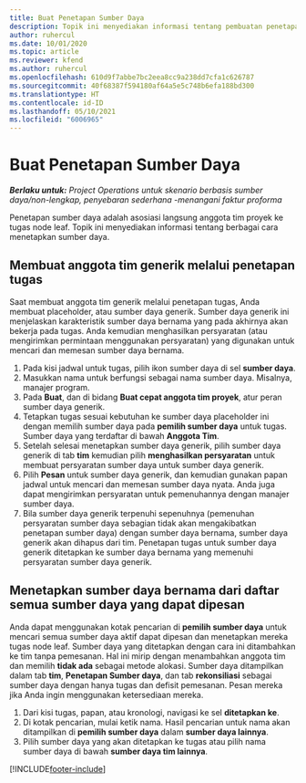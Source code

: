 ```yaml
---
title: Buat Penetapan Sumber Daya
description: Topik ini menyediakan informasi tentang pembuatan penetapan sumber daya generik dan bernama.
author: ruhercul
ms.date: 10/01/2020
ms.topic: article
ms.reviewer: kfend
ms.author: ruhercul
ms.openlocfilehash: 610d9f7abbe7bc2eea8cc9a238dd7cfa1c626787
ms.sourcegitcommit: 40f68387f594180af64a5e5c748b6efa188bd300
ms.translationtype: HT
ms.contentlocale: id-ID
ms.lasthandoff: 05/10/2021
ms.locfileid: "6006965"
---
```

# <a name="create-resource-assignments"></a>Buat Penetapan Sumber Daya

_**Berlaku untuk:** Project Operations untuk skenario berbasis sumber daya/non-lengkap, penyebaran sederhana -menangani faktur proforma_


Penetapan sumber daya adalah asosiasi langsung anggota tim proyek ke tugas node leaf. Topik ini menyediakan informasi tentang berbagai cara menetapkan sumber daya.

## <a name="create-a-generic-team-member-through-task-assignment"></a>Membuat anggota tim generik melalui penetapan tugas


Saat membuat anggota tim generik melalui penetapan tugas, Anda membuat placeholder, atau sumber daya generik. Sumber daya generik ini menjelaskan karakteristik sumber daya bernama yang pada akhirnya akan bekerja pada tugas. Anda kemudian menghasilkan persyaratan (atau mengirimkan permintaan menggunakan persyaratan) yang digunakan untuk mencari dan memesan sumber daya bernama.

1. Pada kisi jadwal untuk tugas, pilih ikon sumber daya di sel **sumber daya**.
2. Masukkan nama untuk berfungsi sebagai nama sumber daya. Misalnya, manajer program.
3. Pada **Buat**, dan di bidang **Buat cepat anggota tim proyek**, atur peran sumber daya generik.
4. Tetapkan tugas sesuai kebutuhan ke sumber daya placeholder ini dengan memilih sumber daya pada **pemilih sumber daya** untuk tugas. Sumber daya yang terdaftar di bawah **Anggota Tim**.
5. Setelah selesai menetapkan sumber daya generik, pilih sumber daya generik di tab **tim** kemudian pilih **menghasilkan persyaratan** untuk membuat persyaratan sumber daya untuk sumber daya generik.
6. Pilih **Pesan** untuk sumber daya generik, dan kemudian gunakan papan jadwal untuk mencari dan memesan sumber daya nyata. Anda juga dapat mengirimkan persyaratan untuk pemenuhannya dengan manajer sumber daya.
7. Bila sumber daya generik terpenuhi sepenuhnya (pemenuhan persyaratan sumber daya sebagian tidak akan mengakibatkan penetapan sumber daya) dengan sumber daya bernama, sumber daya generik akan dihapus dari tim. Penetapan tugas untuk sumber daya generik ditetapkan ke sumber daya bernama yang memenuhi persyaratan sumber daya generik.

## <a name="assign-a-named-resource-from-the-list-of-all-bookable-resources"></a>Menetapkan sumber daya bernama dari daftar semua sumber daya yang dapat dipesan

Anda dapat menggunakan kotak pencarian di **pemilih sumber daya** untuk mencari semua sumber daya aktif dapat dipesan dan menetapkan mereka tugas node leaf. Sumber daya yang ditetapkan dengan cara ini ditambahkan ke tim tanpa pemesanan. Hal ini mirip dengan menambahkan anggota tim dan memilih **tidak ada** sebagai metode alokasi. Sumber daya ditampilkan dalam tab **tim**, **Penetapan Sumber daya**, dan tab **rekonsiliasi** sebagai sumber daya dengan hanya tugas dan defisit pemesanan. Pesan mereka jika Anda ingin menggunakan ketersediaan mereka.

1. Dari kisi tugas, papan, atau kronologi, navigasi ke sel **ditetapkan ke**.
2. Di kotak pencarian, mulai ketik nama. Hasil pencarian untuk nama akan ditampilkan di **pemilih sumber daya** dalam **sumber daya lainnya**.
3. Pilih sumber daya yang akan ditetapkan ke tugas atau pilih nama sumber daya di bawah **sumber daya tim lainnya**.


[!INCLUDE[footer-include](../includes/footer-banner.md)]